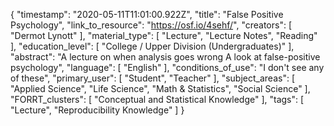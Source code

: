 {
    "timestamp": "2020-05-11T11:01:00.922Z",
    "title": "False Positive Psychology",
    "link_to_resource": "https://osf.io/4sehf/",
    "creators": [
        "Dermot Lynott"
    ],
    "material_type": [
        "Lecture",
        "Lecture Notes",
        "Reading"
    ],
    "education_level": [
        "College / Upper Division (Undergraduates)"
    ],
    "abstract": "A lecture on when analysis goes wrong  A look at false-positive psychology",
    "language": [
        "English"
    ],
    "conditions_of_use": "I don't see any of these",
    "primary_user": [
        "Student",
        "Teacher"
    ],
    "subject_areas": [
        "Applied Science",
        "Life Science",
        "Math & Statistics",
        "Social Science"
    ],
    "FORRT_clusters": [
        "Conceptual and Statistical Knowledge"
    ],
    "tags": [
        "Lecture",
        "Reproducibility Knowledge"
    ]
}